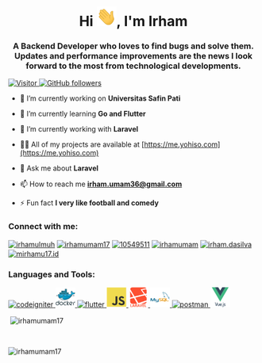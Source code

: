 <h1 align="center">Hi <img src="https://raw.githubusercontent.com/ABSphreak/ABSphreak/master/gifs/Hi.gif" width="40px" />, I'm Irham</h1>
<h3 align="center">A Backend Developer who loves to find bugs and solve them. Updates and performance improvements are the news I look forward to the most from technological developments.</h3>

<div align="left">
    <a href="#">
        <img alt="Visitor" src="https://visitor-badge.laobi.icu/badge?page_id=irhamumam17.irhamumam17">
    </a>
    <a href="https://github.com/irhamumam17?tab=followers">
        <img alt="GitHub followers" src="https://img.shields.io/github/followers/irhamumam17?color=green&logo=github">
    </a>
</div>

- 🔭 I’m currently working on **Universitas Safin Pati**

- 🌱 I’m currently learning **Go and Flutter**

- 🌱 I’m currently working with **Laravel**

- 👨‍💻 All of my projects are available at [https://me.yohiso.com](https://me.yohiso.com)

- 💬 Ask me about **Laravel**

- 📫 How to reach me **irham.umam36@gmail.com**

- ⚡ Fun fact **I very like football and comedy**

<h3 align="left">Connect with me:</h3>
<p align="left">
<a href="https://twitter.com/irhamulmuh" target="blank"><img align="center" src="https://raw.githubusercontent.com/rahuldkjain/github-profile-readme-generator/master/src/images/icons/Social/twitter.svg" alt="irhamulmuh" height="30" width="40" /></a>
<a href="https://linkedin.com/in/irhamumam17" target="blank"><img align="center" src="https://raw.githubusercontent.com/rahuldkjain/github-profile-readme-generator/master/src/images/icons/Social/linked-in-alt.svg" alt="irhamumam17" height="30" width="40" /></a>
<a href="https://stackoverflow.com/users/10549511" target="blank"><img align="center" src="https://raw.githubusercontent.com/rahuldkjain/github-profile-readme-generator/master/src/images/icons/Social/stack-overflow.svg" alt="10549511" height="30" width="40" /></a>
<a href="https://kaggle.com/irhamumam" target="blank"><img align="center" src="https://raw.githubusercontent.com/rahuldkjain/github-profile-readme-generator/master/src/images/icons/Social/kaggle.svg" alt="irhamumam" height="30" width="40" /></a>
<a href="https://fb.com/irham.dasilva" target="blank"><img align="center" src="https://raw.githubusercontent.com/rahuldkjain/github-profile-readme-generator/master/src/images/icons/Social/facebook.svg" alt="irham.dasilva" height="30" width="40" /></a>
<a href="https://instagram.com/mirhamu17.id" target="blank"><img align="center" src="https://raw.githubusercontent.com/rahuldkjain/github-profile-readme-generator/master/src/images/icons/Social/instagram.svg" alt="mirhamu17.id" height="30" width="40" /></a>
</p>

<h3 align="left">Languages and Tools:</h3>
<p align="left"> <a href="https://codeigniter.com" target="_blank" rel="noreferrer"> <img src="https://cdn.worldvectorlogo.com/logos/codeigniter.svg" alt="codeigniter" width="40" height="40"/> </a> <a href="https://www.docker.com/" target="_blank" rel="noreferrer"> <img src="https://raw.githubusercontent.com/devicons/devicon/master/icons/docker/docker-original-wordmark.svg" alt="docker" width="40" height="40"/> </a> <a href="https://flutter.dev" target="_blank" rel="noreferrer"> <img src="https://www.vectorlogo.zone/logos/flutterio/flutterio-icon.svg" alt="flutter" width="40" height="40"/> </a> <a href="https://developer.mozilla.org/en-US/docs/Web/JavaScript" target="_blank" rel="noreferrer"> <img src="https://raw.githubusercontent.com/devicons/devicon/master/icons/javascript/javascript-original.svg" alt="javascript" width="40" height="40"/> </a> <a href="https://laravel.com/" target="_blank" rel="noreferrer"> <img src="https://raw.githubusercontent.com/devicons/devicon/master/icons/laravel/laravel-plain-wordmark.svg" alt="laravel" width="40" height="40"/> </a> <a href="https://www.mysql.com/" target="_blank" rel="noreferrer"> <img src="https://raw.githubusercontent.com/devicons/devicon/master/icons/mysql/mysql-original-wordmark.svg" alt="mysql" width="40" height="40"/> </a> <a href="https://postman.com" target="_blank" rel="noreferrer"> <img src="https://www.vectorlogo.zone/logos/getpostman/getpostman-icon.svg" alt="postman" width="40" height="40"/> </a> <a href="https://vuejs.org/" target="_blank" rel="noreferrer"> <img src="https://raw.githubusercontent.com/devicons/devicon/master/icons/vuejs/vuejs-original-wordmark.svg" alt="vuejs" width="40" height="40"/> </a> </p>

<p>&nbsp;<img align="center" src="https://github-readme-stats.vercel.app/api?username=irhamumam17&theme=algolia&show_icons=true&locale=en" alt="irhamumam17" /></p>
<br>
<p><img align="left" src="https://github-readme-stats.vercel.app/api/top-langs?username=irhamumam17&theme=algolia&show_icons=true&locale=en&layout=compact" alt="irhamumam17" /></p>
